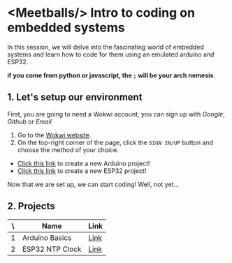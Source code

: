 # \<Meetballs/\> Intro to coding on embedded systems

In this session, we will delve into the fascinating world of embedded systems and learn how to code for them using an emulated arduino and ESP32.

**if you come from python or javascript, the `;` will be your arch nemesis**

## 1. Let's setup our environment

First, you are going to need a Wokwi account, you can sign up with *Google*, *Github* or *Email*

1. Go to the [Wokwi website](https://wokwi.com).
2. On the top-right corner of the page, click the `SIGN IN/UP` button and choose the method of your choice.

- [Click this link](https://wokwi.com/projects/new/arduino-uno) to create a new Arduino project!
- [Click this link](https://wokwi.com/projects/new/esp32) to create a new ESP32 project!

Now that we are set up, we can start coding! Well, not yet...

## 2. Projects

| \ | Name | Link |
| ----- | ----------- | ----------- |
| 1 | Arduino Basics | [Link](https://github.com/zinixyt/meetballs-embedded-workshop/blob/main/arduino-basics/README.md) |
| 2 | ESP32 NTP Clock | [Link](https://github.com/zinixyt/meetballs-embedded-workshop/blob/main/esp-ntp-clock/README.md) |
